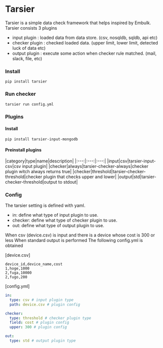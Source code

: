 # Tarsier

Tarsier is a simple data check framework that helps inspired by Embulk.
Tarsier consists 3 plugins
 - input plugin : loaded data from data store. (csv, nosqldb, sqldb, api etc)
 - checker plugin : checked loaded data. (upper limit, lower limit, detected luck of data etc)
 - output plugin : execute some action when checker rule matched.  (mail, slack, file, etc)

### Install

```
pip install tarsier
```

### Run checker

```bash
tarsier run config.yml
```

### Plugins
#### Install
```
pip install tarsier-input-mongodb
```

#### Preinstall plugins
|category|type|name|description|
|:---:|:---:|:---:|
|input|csv|tarsier-input-csv|csv input plugin|
|checker|always|tarsier-checker-always|checker plugin witch always returns true|
|checker|threshold|tarsier-checker-threshold|checker plugin that checks upper and lower|
|output|std|tarsier-checker-threshold|output to stdout|

### Config
The tarsier setting is defined with yaml.

+ in: define what type of input plugin to use.
+ checker: define what type of checker plugin to use.
+ out: define what type of output plugin to use.

When csv (device.csv) is input and there is a device whose cost is 300 or less When standard output is performed The following config.yml is obtained

[device.csv]
```csv
device_id,device_name,cost
1,hoge,1000
2,fuga,10000
2,fugo,200
```

[config.yml]
```yml
in:
  type: csv # input plugin type
  path: device.csv # plugin config

checker:
  type: threshold # checker plugin type
  field: cost # plugin config
  upper: 300 # plugin config

out:
  type: std # output plugin type
```

